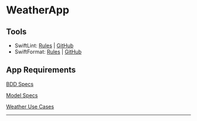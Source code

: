 # WeatherApp

## Tools

- SwiftLint: [Rules](.swiftformat) | [GitHub](https://github.com/realm/SwiftLint)
- SwiftFormat: [Rules](.swiftlint.yml) | [GitHub](https://github.com/nicklockwood/SwiftFormat)

## App Requirements

[BDD Specs](./docs/BDD_specs.md)

[Model Specs](./docs/model_specs.md)

[Weather Use Cases](./docs/use_cases.md)

---